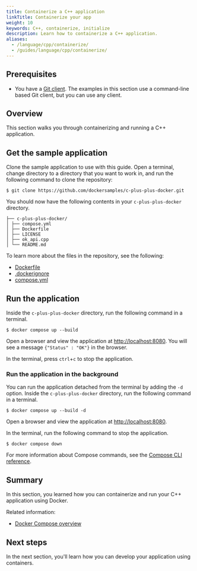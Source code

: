 ```yaml
---
title: Containerize a C++ application
linkTitle: Containerize your app
weight: 10
keywords: C++, containerize, initialize
description: Learn how to containerize a C++ application.
aliases:
  - /language/cpp/containerize/
  - /guides/language/cpp/containerize/
---
```


## Prerequisites

- You have a [Git client](https://git-scm.com/downloads). The examples in this section use a command-line based Git client, but you can use any client.

## Overview

This section walks you through containerizing and running a C++ application.

## Get the sample application

Clone the sample application to use with this guide. Open a terminal, change directory to a directory that you want to work in, and run the following command to clone the repository:

```console
$ git clone https://github.com/dockersamples/c-plus-plus-docker.git
```

You should now have the following contents in your `c-plus-plus-docker`
directory.

```text
├── c-plus-plus-docker/
│ ├── compose.yml
│ ├── Dockerfile
│ ├── LICENSE
│ ├── ok_api.cpp
│ └── README.md

```

To learn more about the files in the repository, see the following:

- [Dockerfile](/reference/dockerfile.md)
- [.dockerignore](/reference/dockerfile.md#dockerignore-file)
- [compose.yml](/reference/compose-file/_index.md)

## Run the application

Inside the `c-plus-plus-docker` directory, run the following command in a
terminal.

```console
$ docker compose up --build
```

Open a browser and view the application at [http://localhost:8080](http://localhost:8080). You will see a message `{"Status" : "OK"}` in the browser.

In the terminal, press `ctrl`+`c` to stop the application.

### Run the application in the background

You can run the application detached from the terminal by adding the `-d`
option. Inside the `c-plus-plus-docker` directory, run the following command
in a terminal.

```console
$ docker compose up --build -d
```

Open a browser and view the application at [http://localhost:8080](http://localhost:8080).

In the terminal, run the following command to stop the application.

```console
$ docker compose down
```

For more information about Compose commands, see the [Compose CLI
reference](/reference/cli/docker/compose/_index.md).

## Summary

In this section, you learned how you can containerize and run your C++
application using Docker.

Related information:

- [Docker Compose overview](/manuals/compose/_index.md)

## Next steps

In the next section, you'll learn how you can develop your application using
containers.
